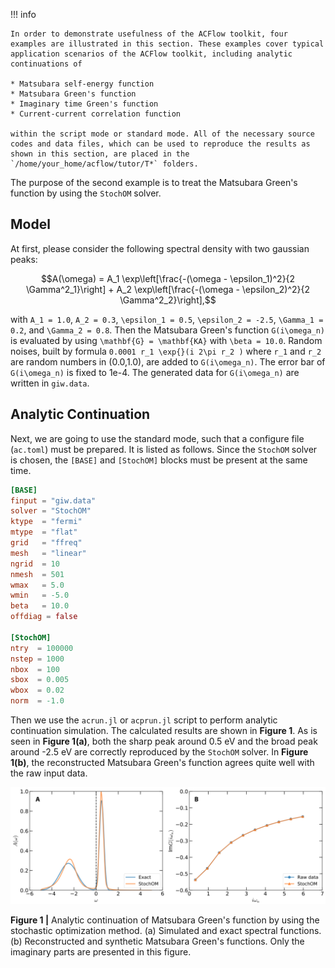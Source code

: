 !!! info

    In order to demonstrate usefulness of the ACFlow toolkit, four examples are illustrated in this section. These examples cover typical application scenarios of the ACFlow toolkit, including analytic continuations of

    * Matsubara self-energy function
    * Matsubara Green's function
    * Imaginary time Green's function
    * Current-current correlation function

    within the script mode or standard mode. All of the necessary source codes and data files, which can be used to reproduce the results as shown in this section, are placed in the `/home/your_home/acflow/tutor/T*` folders.

The purpose of the second example is to treat the Matsubara Green's function by using the `StochOM` solver.

## Model

At first, please consider the following spectral density with two gaussian peaks:
```math
A(\omega) =
A_1 \exp\left[\frac{-(\omega - \epsilon_1)^2}{2 \Gamma^2_1}\right] +
A_2 \exp\left[\frac{-(\omega - \epsilon_2)^2}{2 \Gamma^2_2}\right],
```
with ``A_1 = 1.0``, ``A_2 = 0.3``, ``\epsilon_1 = 0.5``, ``\epsilon_2 = -2.5``, ``\Gamma_1 = 0.2``, and ``\Gamma_2 = 0.8``. Then the Matsubara Green's function ``G(i\omega_n)`` is evaluated by using ``\mathbf{G} = \mathbf{KA}`` with ``\beta = 10.0``. Random noises, built by formula ``0.0001 r_1 \exp{}(i 2\pi r_2 )`` where ``r_1`` and ``r_2`` are random numbers in (0.0,1.0), are added to ``G(i\omega_n)``. The error bar of ``G(i\omega_n)`` is fixed to 1e-4. The generated data for ``G(i\omega_n)`` are written in `giw.data`.

## Analytic Continuation

Next, we are going to use the standard mode, such that a configure file (`ac.toml`) must be prepared. It is listed as follows. Since the `StochOM` solver is chosen, the `[BASE]` and `[StochOM]` blocks must be present at the same time.

```toml
[BASE]
finput = "giw.data"
solver = "StochOM"
ktype  = "fermi"
mtype  = "flat"
grid   = "ffreq"
mesh   = "linear"
ngrid  = 10
nmesh  = 501
wmax   = 5.0
wmin   = -5.0
beta   = 10.0
offdiag = false

[StochOM]
ntry  = 100000
nstep = 1000
nbox  = 100
sbox  = 0.005
wbox  = 0.02
norm  = -1.0
```

Then we use the `acrun.jl` or `acprun.jl` script to perform analytic continuation simulation. The calculated results are shown in **Figure 1**. As is seen in **Figure 1(a)**, both the sharp peak around 0.5 eV and the broad peak around -2.5 eV are correctly reproduced by the `StochOM` solver. In **Figure 1(b)**, the reconstructed Matsubara Green's function agrees quite well with the raw input data.

![T_E2.png](../assets/T_E2.png)

**Figure 1 |** Analytic continuation of Matsubara Green's function by using the stochastic optimization method. (a) Simulated and exact spectral functions. (b) Reconstructed and synthetic Matsubara Green's functions. Only the imaginary parts are presented in this figure.
